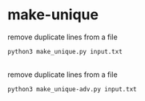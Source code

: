 # make-unique
remove duplicate lines from a file
````bash 
python3 make_unique.py input.txt
````
## 
remove duplicate lines from a file
````bash 
python3 make_unique-adv.py input.txt
````
